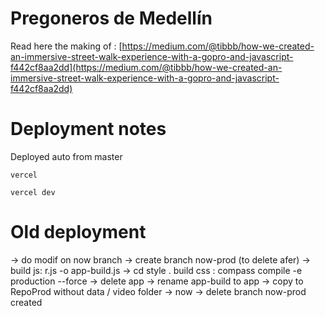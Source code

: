 # Pregoneros de Medellín

Read here the making of : [https://medium.com/@tibbb/how-we-created-an-immersive-street-walk-experience-with-a-gopro-and-javascript-f442cf8aa2dd](https://medium.com/@tibbb/how-we-created-an-immersive-street-walk-experience-with-a-gopro-and-javascript-f442cf8aa2dd)

# Deployment notes

Deployed auto from master

```
vercel

vercel dev
```

# Old deployment

-> do modif on now branch
-> create branch now-prod (to delete afer)
-> build js: r.js -o app-build.js
-> cd style . build css : compass compile -e production --force
-> delete app
-> rename app-build to app
-> copy to RepoProd without data / video folder
-> now
-> delete branch now-prod created
